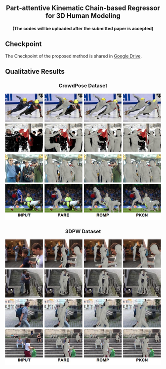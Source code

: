 <h2 align="center">Part-attentive Kinematic Chain-based Regressor for 3D Human Modeling</h2>

<h4 align="center">(The codes will be uploaded after the submitted paper is accepted)</h4>

## Checkpoint

The Checkpoint of the proposed method is shared in [Google Drive](https://drive.google.com/drive/folders/12FSyb2jw9teOawfsUu-LC_mRzqbY667v?usp=sharing).

## Qualitative Results 

<h3 align="center">CrowdPose Dataset</h3>

<p align="center"><img src='fig/CrowdPose.jpg'></p>

<h3 align="center">3DPW Dataset</h3>

<p align="center"><img src='fig/3DPW.jpg'></p>

### 
